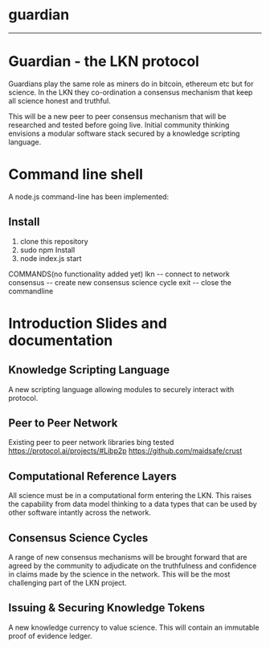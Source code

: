 # guardian
-----------
Guardian - the LKN protocol
===========================

Guardians play the same role as miners do in bitcoin, ethereum etc but for science. In the LKN they co-ordination a consensus mechanism that keep all science honest and truthful.

This will be a new peer to peer consensus mechanism that will be researched and tested before going live.  Initial community thinking envisions a modular software stack secured by a knowledge scripting language.


Command line shell
=================

A node.js command-line has been implemented:

Install
-------
1.  clone this repository
2.  sudo npm Install
3.  node index.js  start

COMMANDS(no functionality added yet)
lkn -- connect to network
consensus -- create new consensus science cycle
exit -- close the commandline

Introduction Slides and documentation
=====================================

Knowledge Scripting Language
----------------------------
A new scripting language allowing modules to securely interact with protocol.


Peer to Peer Network
---------------------
Existing peer to peer network libraries bing tested
https://protocol.ai/projects/#Libp2p
https://github.com/maidsafe/crust


Computational Reference Layers
------------------------------
All science must be in a computational form entering the LKN.  This raises the capability from data model thinking to a data types that can be used by other software intantly across the network.


Consensus Science Cycles
------------------------
A range of new consensus mechanisms will be brought forward that are agreed by the community to adjudicate on the truthfulness and confidence in claims made by the science in the network.  This will be the most challenging part of the LKN project.


Issuing & Securing Knowledge Tokens
-----------------------------------
A new knowledge currency to value science.  This will contain an immutable proof of evidence ledger.
